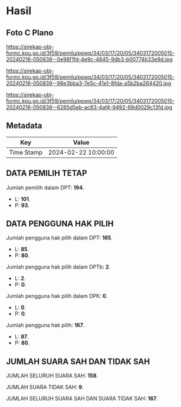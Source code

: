 # Hasil

## Foto C Plano

https://sirekap-obj-formc.kpu.go.id/3f59/pemilu/ppwp/34/03/17/20/05/3403172005015-20240216-050838--0e98f1fd-4e9c-4845-9db3-b00774b33e9d.jpg

https://sirekap-obj-formc.kpu.go.id/3f59/pemilu/ppwp/34/03/17/20/05/3403172005015-20240216-050839--98e3bba3-7e5c-41e1-8fda-a5b2ba264420.jpg

https://sirekap-obj-formc.kpu.go.id/3f59/pemilu/ppwp/34/03/17/20/05/3403172005015-20240216-050838--6265d5eb-ac83-4af4-9492-69d0029c13fd.jpg


## Metadata

| Key        | Value               |
| ---------- | ------------------- |
| Time Stamp | 2024-02-22 10:00:00 |


## DATA PEMILIH TETAP

Jumlah pemilih dalam DPT: **194**.
 * L: **101**.
 * P: **93**.

## DATA PENGGUNA HAK PILIH

Jumlah pengguna hak pilih dalam DPT: **165**.
 * L: **85**.
 * P: **80**.

Jumlah pengguna hak pilih dalam DPTb: **2**.
 * L: **2**.
 * P: **0**.

Jumlah pengguna hak pilih dalam DPK: **0**.
 * L: **0**.
 * P: **0**.

Jumlah pengguna hak pilih: **167**.
 * L: **87**.
 * P: **80**.

## JUMLAH SUARA SAH DAN TIDAK SAH

JUMLAH SELURUH SUARA SAH: **158**.

JUMLAH SUARA TIDAK SAH: **9**.

JUMLAH SELURUH SUARA SAH DAN SUARA TIDAK SAH: **167**.


